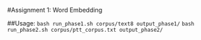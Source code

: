 #Assignment 1: Word Embedding

##Usage:
`bash run_phase1.sh corpus/text8 output_phase1/`
`bash run_phase2.sh corpus/ptt_corpus.txt output_phase2/`